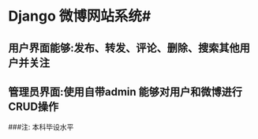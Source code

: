 Django 微博网站系统#
=========
用户界面能够:发布、转发、评论、删除、搜索其他用户并关注
---
管理员界面:使用自带admin 能够对用户和微博进行CRUD操作
---
###注: 本科毕设水平

      
